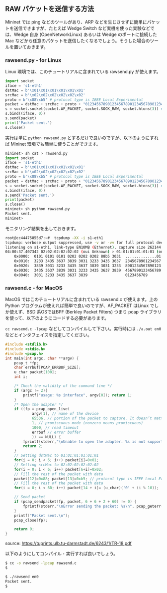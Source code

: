 ## RAW パケットを送信する方法

Mininet では ping などのツールがあり、ARP などを生じさせずに簡単にパケットを送信できますが、たとえば Wedge Switch など実機を使った実験などでは、Wedge 自身 (OpenNetworkLinux) あるいは Wedge のポートに接続した Mac などから任意のパケットを送信したくなるでしょう。そうした場合のツールを置いておきます。

### rawsend.py - for Linux

Linux 環境では、このチュートリアルに含まれている rawsend.py が使えます。

```python
import socket
iface = 's1-eth1'
dstMac = b'\x01\x01\x01\x01\x01\x01'
srcMac = b'\x02\x02\x02\x02\x02\x02'
proto = b'\x88\xb5' # protocol type is IEEE Local Experimental
packet = dstMac + srcMac + proto + "012345678901234567890123456789012345678901234567890123456789"
s = socket.socket(socket.AF_PACKET, socket.SOCK_RAW, socket.htons(3)) # 3:ETH_P_ALL
s.bind((iface, 0))
s.send(packet)
print('Packet sent.')
s.close()
```

実行は単に ```python rawsend.py``` とするだけで良いのですが、以下のようにすれば Mininet 環境でも簡単に使うことができます。

```python
mininet> sh cat > rawsend.py
import socket
iface = 's1-eth1'
dstMac = b'\x01\x01\x01\x01\x01\x01'
srcMac = b'\x02\x02\x02\x02\x02\x02'
proto = b'\x88\xb5' # protocol type is IEEE Local Experimental
packet = dstMac + srcMac + proto + "012345678901234567890123456789012345678901234567890123456789"
s = socket.socket(socket.AF_PACKET, socket.SOCK_RAW, socket.htons(3)) # 3:ETH_P_ALL
s.bind((iface, 0))
s.send('Packet sent.')
print(packet)
s.close()
mininet> sh python rawsend.py
Packet sent.
mininet> 
```

モニタリング結果を出しておきます。

```bash
root@cc44475855d7:~#  tcpdump -XX -i s1-eth1
tcpdump: verbose output suppressed, use -v or -vv for full protocol decode
listening on s1-eth1, link-type EN10MB (Ethernet), capture size 262144 bytes
04:00:37.407342 02:02:02:02:02:02 (oui Unknown) > 01:01:01:01:01:01 (oui Unknown), ethertype Unknown (0x88b5), length 74: 
	0x0000:  0101 0101 0101 0202 0202 0202 88b5 3031  ..............01
	0x0010:  3233 3435 3637 3839 3031 3233 3435 3637  2345678901234567
	0x0020:  3839 3031 3233 3435 3637 3839 3031 3233  8901234567890123
	0x0030:  3435 3637 3839 3031 3233 3435 3637 3839  4567890123456789
	0x0040:  3031 3233 3435 3637 3839                 0123456789
```



### rawsend.c - for MacOS

MacOS ではこのチュートリアルに含まれている rawsend.c が使えます。上の Python プログラムが使えれば簡単で良いのですが、AF_PACKET はLinux でしか使えず、BSD 系OSではBPF (Berkley Packet Filters) つまり pcap ライブラリを使って、以下のようにコードする必要があります。

```cc rawsend.c -lpcap``` などしてコンパイルして下さい。実行時には ```./a.out en0``` などとインタフェイスを指定してください。

```C
#include <stdlib.h> 
#include <stdio.h> 
#include <pcap.h>
int main(int argc, char **argv) {
    pcap_t *fp;
    char errbuf[PCAP_ERRBUF_SIZE]; 
    u_char packet[100];
    int i;

    /* Check the validity of the command line */
    if (argc != 2){
        printf("usage: %s interface", argv[0]); return 1;
    }
    /* Open the adapter */
    if ((fp = pcap_open_live(
            argv[1], // name of the device
            65536, // portion of the packet to capture. It doesn’t matter in this case 
            1, // promiscuous mode (nonzero means promiscuous)
            1000, // read timeout
            errbuf // error buffer
            )) == NULL) {
        fprintf(stderr,"\nUnable to open the adapter. %s is not supported\n", argv[1]);
        return 2;
    }
    // Setting dstMac to 01:01:01:01:01:01
    for(i = 0; i < 6; i++) packet[i]=0x01;
    // Setting srcMac to 02:02:02:02:02:02
    for(i = 0; i < 6; i++) packet[6+i]=0x02;
    // Fill the rest of the packet with data
    packet[12]=0x88; packet[13]=0xb5; // protocol type is IEEE Local Experimental
    // Fill the rest of the packet with data
    for(i = 0; i < 60; i++) packet[14 + i]= (u_char)('0' + (i % 10));

    // Send packet
    if (pcap_sendpacket(fp, packet, 6 + 6 + 2 + 60) != 0) {
        fprintf(stderr,"\nError sending the packet: %s\n", pcap_geterr(fp)); return 1;
    }
    printf("Packet sent.\n"); 
    pcap_close(fp);

    return 0;
}
```

source: https://tuprints.ulb.tu-darmstadt.de/6243/1/TR-18.pdf 

以下のようにしてコンパイル・実行すれば良いでしょう。

```bash
$ cc -o rawsend -lpcap rawsend.c
$

$ ./rawsend en0
Packet sent.
$
```

